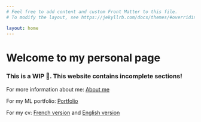 ```yaml
---
# Feel free to add content and custom Front Matter to this file.
# To modify the layout, see https://jekyllrb.com/docs/themes/#overriding-theme-defaults

layout: home
---
```

# Welcome to my personal page
### This is a WIP :construction:. This website contains incomplete sections!


For more information about me: [About me](/about)

For my ML portfolio: [Portfolio](/portfolio)

For my cv: [French version](/CV_FR.pdf) and [English version](/CV_EN.pdf)

